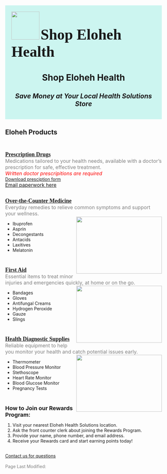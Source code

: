 <head>
<div style="background-color: #ccf5f0; padding: 20px; margin-top: 20px;">
<img width="90" height="90" src="https://github.com/user-attachments/assets/d0090502-7a15-4a55-91d6-1db5928cacf3"/>
<b><font size="12" face="Georgia" align="center">Shop Eloheh Health</font></b><br/>
  <h1 align="center">Shop Eloheh Health</h1>
<i><h2 align="center">Save Money at Your Local Health Solutions Store</h2></i>
</div>
</head>

<body>
<h2 title="The products listed may not cover every option available.">Eloheh Products</h2><br/>

<!-- Prescription Drug Section -->
<b><u><font size="4" face="Georgia">Prescription Drugs</font></u></b><br/>
  <font color="gray" size="3">Medications tailored to your health needs, available with a doctor’s prescription for safe, effective treatment.</font><br/>
  <font color="red" size="3">*Written doctor prescripitions are required*</font><br/>
  <a href="https://github.com/user-attachments/assets/1d9ec1d8-668c-4eb8-b821-b35cbe682b0a" target="_blank">Download presciption form</a><br/>
  <u><font size="3"><a href="mailto:ElohehPharmacy@gmail.com">Email paperwork here</a></font></u> 
  <br/><br/>

<!-- Over-The-Counter Medicine Section -->
  <b><u><font size="4" face="Georgia">Over-the-Counter Medicine</font></u></b><br/>
  <font color="gray" size="3">Everyday remedies to relieve common symptoms and support your wellness.</font><br/>
  <img width="275" height="183" src="https://github.com/user-attachments/assets/9692ba0d-ee29-42c6-8777-f0c46d47cdd9" align="right">
<ul font size="3" align="left">
  <li>Ibuprofen</li>
  <li>Asprin</li>
  <li>Decongestants</li>
  <li>Antacids</li>
  <li>Laxitives</li>
  <li>Melatonin</li>
</ul>
  <br/>

<!-- First Aid Section -->
  <font face="Georgia" size="4"><b><u>First Aid</u></b></font><br/>
   <font color="gray" size="3">Essential items to treat minor injuries and emergencies quickly, at home or on the go.</font><br/>
  <img width="275" height="183" src="https://github.com/user-attachments/assets/12a9509a-1373-48ff-81c0-66063277f50e" align="right">
<ul font size="3" align="left">
  <li>Bandages</li>
  <li>Gloves</li>
  <li>Antifungal Creams</li>
  <li>Hydrogen Peroxide</li>
  <li>Gauze</li>
  <li>Slings</li>
</ul>
  <br/>

<!-- Health Diagnostic Supplies Section -->
<font face="Georgia" size="4"><b><u>Health Diagnostic Supplies</u></b></font><br/>
  <font color="gray" size="3">Reliable equipment to help you monitor your health and catch potential issues early.</font><br/>
<img width="275" height="183" src="https://github.com/user-attachments/assets/e9e73172-cc84-4f66-b3f2-a53188b43d8a" align="right">
<ul font size="3" align="left">
  <li>Thermometer</li>
  <li>Blood Pressure Monitor</li>
  <li>Stethoscope</li>
  <li>Heart Rate Monitor</li>
  <li>Blood Glucose Monitor</li>
  <li>Pregnancy Tests</li>
</ul>
  <br/>

 <!-- Numbered List Section -->
<b><font size="4">How to Join our Rewards Program:</font></b>
<ol font size="3" align="left">
  <li>Visit your nearest Eloheh Health Solutions location.</li>
  <li>Ask the front counter clerk about joining the Rewards Program.</li>
  <li>Provide your name, phone number, and email address.</li>
  <li>Receive your Rewards card and start earning points today!</li>
</ol>
  
<br/>
<u><font face="3"><a href="mailto:Eloheh@gmail.com">Contact us for questions</a></font></u>
<br/><br/>
<font color="gray">Page Last Modified: <script>document.write(document.lastModified)</script></font>

